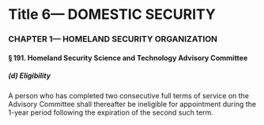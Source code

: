 
# Title 6— DOMESTIC SECURITY
### CHAPTER 1— HOMELAND SECURITY ORGANIZATION
#### § 191. Homeland Security Science and Technology Advisory Committee
##### (d) Eligibility

A person who has completed two consecutive full terms of service on the Advisory Committee shall thereafter be ineligible for appointment during the 1-year period following the expiration of the second such term.
